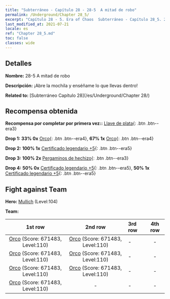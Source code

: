 ```yaml
---
title: "Subterráneo - Capítulo 28 - 28-5  A mitad de robo"
permalink: /Underground/Chapter 28_5/
excerpt: "Capítulo 28 - 5. Era of Chaos  Subterráneo - Capítulo 28_5. 28-5  A mitad de robo"
last_modified_at: 2021-07-21
locale: es
ref: "Chapter 28_5.md"
toc: false
classes: wide
---
```


## Detalles

 **Nombre:** 28-5  A mitad de robo

 **Descripción:**       ¡Abre la mochila y enséñame lo que llevas dentro!

 **Related to:** [Subterráneo Capítulo 28](/es/Underground/Chapter 28/)

## Recompensa obtenida

 **Recompensa por completar por primera vez::** [Llave de plata](/ItemsES/con_693/){: .btn .btn--era3}

 **Drop 1:** **33% 0x** [Orco](/ItemsES/unt_219/){: .btn .btn--era4}, **67% 1x** [Orco](/ItemsES/unt_219/){: .btn .btn--era4}

 **Drop 2:** **100% 1x** [Certificado legendario +5](/ItemsES/mat_102/){: .btn .btn--era5}

 **Drop 3:** **100% 2x** [Pergaminos de hechizo](/ItemsES/con_694/){: .btn .btn--era3}

 **Drop 4:** **50% 0x** [Certificado legendario +5](/ItemsES/mat_102/){: .btn .btn--era5}, **50% 1x** [Certificado legendario +5](/ItemsES/mat_102/){: .btn .btn--era5}


## Fight against Team
 **Hero:** [Mullich](/es/heroes/Mullich/) (Level:104)

 **Team:**


  | 1st row | 2nd row | 3rd row | 4th row |
  |:----:|:----:|:----|:----:|
  | [Orco](/es/units/Orc/) (Score: 671483, Level:110)  | [Orco](/es/units/Orc/) (Score: 671483, Level:110)  | - | - |
  | [Orco](/es/units/Orc/) (Score: 671483, Level:110)  | [Orco](/es/units/Orc/) (Score: 671483, Level:110)  | - | - |
  | [Orco](/es/units/Orc/) (Score: 671483, Level:110)  | [Orco](/es/units/Orc/) (Score: 671483, Level:110)  | - | - |
  | [Orco](/es/units/Orc/) (Score: 671483, Level:110)  | - | - | - |


